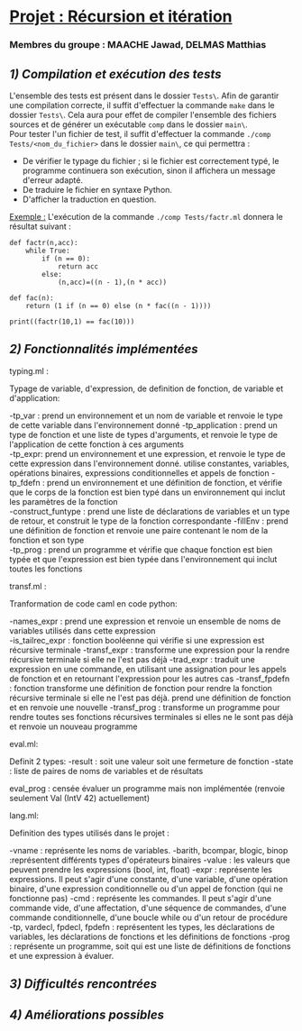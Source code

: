 # <u> Projet : Récursion et itération </u>

### Membres du groupe : MAACHE Jawad, DELMAS Matthias

## *1) Compilation et exécution des tests*

L'ensemble des tests est présent dans le dossier `Tests\`. Afin de garantir une compilation correcte, il suffit d'effectuer la commande `make` dans le dossier `Tests\`. Cela aura pour effet de compiler l'ensemble des fichiers sources et de générer un exécutable `comp` dans le dossier `main\`.  
Pour tester l'un fichier de test, il suffit d'effectuer la commande `./comp Tests/<nom_du_fichier>` dans le dossier `main\`, ce qui permettra :
- De vérifier le typage du fichier ; si le fichier est correctement typé, le programme continuera son exécution, sinon il affichera un message d'erreur adapté.
- De traduire le fichier en syntaxe Python.
- D'afficher la traduction en question.

<u>Exemple :</u>  L'exécution de la commande `./comp Tests/factr.ml` donnera le résultat suivant :
```
def factr(n,acc):
    while True:
        if (n == 0):
            return acc
        else:
            (n,acc)=((n - 1),(n * acc))

def fac(n):
    return (1 if (n == 0) else (n * fac((n - 1))))

print((factr(10,1) == fac(10)))
```

## *2) Fonctionnalités implémentées*

typing.ml :  

Typage de variable, d'expression, de definition de fonction, de variable et d'application:

-tp_var : prend un environnement et un nom de variable et renvoie le type de cette variable dans l'environnement donné
-tp_application : prend un type de fonction et une liste de types d'arguments, et renvoie le type de l'application de cette fonction à ces arguments  
-tp_expr: prend un environnement et une expression, et renvoie le type de cette expression dans l'environnement donné. utilise constantes, variables, opérations binaires, expressions conditionnelles et appels de fonction
-tp_fdefn :  prend un environnement et une définition de fonction, et vérifie que le corps de la fonction est bien typé dans un environnement qui inclut les paramètres de la fonction  
-construct_funtype : prend une liste de déclarations de variables  et un type de retour, et construit le type de la fonction correspondante
-fillEnv :  prend une définition de fonction et renvoie une paire contenant le nom de la fonction et son type  
-tp_prog :  prend un programme et vérifie que chaque fonction est bien typée et que l'expression est bien typée dans l'environnement qui inclut toutes les fonctions


transf.ml : 

Tranformation de code caml en code python:

-names_expr : prend une expression et renvoie un ensemble de noms de variables utilisés dans cette expression  
-is_tailrec_expr : fonction booléenne qui vérifie si une expression est récursive terminale
-transf_expr : transforme une expression pour la rendre récursive terminale si elle ne l'est pas déjà
-trad_expr : traduit une expression en une commande, en utilisant une assignation pour les appels de fonction et en retournant l'expression pour les autres cas
-transf_fpdefn : fonction transforme une définition de fonction pour rendre la fonction récursive terminale si elle ne l'est pas déjà. prend une définition de fonction et en renvoie une nouvelle 
-transf_prog : transforme un programme pour rendre toutes ses fonctions récursives terminales si elles ne le sont pas déjà et renvoie un nouveau programme


eval.ml: 

Definit 2 types:
-result : soit une valeur soit une fermeture de fonction 
-state : liste de paires de noms de variables et de résultats

eval_prog : censée évaluer un programme mais non implémentée (renvoie seulement Val (IntV 42) actuellement) 


lang.ml:

Definition des types utilisés dans le projet :

-vname : représente les noms de variables. 
-barith, bcompar, blogic, binop :représentent différents types d'opérateurs binaires
-value : les valeurs que peuvent prendre les expressions (bool, int, float)
-expr :  représente les expressions. Il peut s'agir d'une constante, d'une variable, d'une opération binaire, d'une expression conditionnelle ou d'un appel de fonction (qui ne fonctionne pas)
-cmd : représente les commandes. Il peut s'agir d'une commande vide, d'une affectation, d'une séquence de commandes, d'une commande conditionnelle, d'une boucle while ou d'un retour de procédure  
-tp, vardecl, fpdecl, fpdefn :  représentent les types, les déclarations de variables, les déclarations de fonctions et les définitions de fonctions
-prog :  représente un programme, soit qui est une liste de définitions de fonctions et une expression à évaluer.
 	

## *3) Difficultés rencontrées*

## *4) Améliorations possibles*

